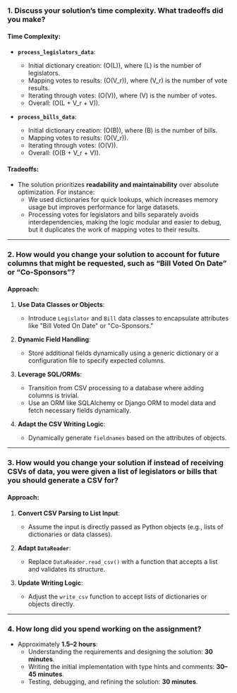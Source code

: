 ### 1. **Discuss your solution’s time complexity. What tradeoffs did you make?**

#### Time Complexity:

-   **`process_legislators_data`**:

    -   Initial dictionary creation: \(O(L)\), where \(L\) is the number of legislators.
    -   Mapping votes to results: \(O(V_r)\), where \(V_r\) is the number of vote results.
    -   Iterating through votes: \(O(V)\), where \(V\) is the number of votes.
    -   Overall: \(O(L + V_r + V)\).

-   **`process_bills_data`**:
    -   Initial dictionary creation: \(O(B)\), where \(B\) is the number of bills.
    -   Mapping votes to results: \(O(V_r)\).
    -   Iterating through votes: \(O(V)\).
    -   Overall: \(O(B + V_r + V)\).

#### Tradeoffs:

-   The solution prioritizes **readability and maintainability** over absolute optimization. For instance:
    -   We used dictionaries for quick lookups, which increases memory usage but improves performance for large datasets.
    -   Processing votes for legislators and bills separately avoids interdependencies, making the logic modular and easier to debug, but it duplicates the work of mapping votes to their results.

---

### 2. **How would you change your solution to account for future columns that might be requested, such as “Bill Voted On Date” or “Co-Sponsors”?**

#### Approach:

1. **Use Data Classes or Objects**:

    - Introduce `Legislator` and `Bill` data classes to encapsulate attributes like "Bill Voted On Date" or "Co-Sponsors."

2. **Dynamic Field Handling**:

    - Store additional fields dynamically using a generic dictionary or a configuration file to specify expected columns.

3. **Leverage SQL/ORMs**:

    - Transition from CSV processing to a database where adding columns is trivial.
    - Use an ORM like SQLAlchemy or Django ORM to model data and fetch necessary fields dynamically.

4. **Adapt the CSV Writing Logic**:
    - Dynamically generate `fieldnames` based on the attributes of objects.

---

### 3. **How would you change your solution if instead of receiving CSVs of data, you were given a list of legislators or bills that you should generate a CSV for?**

#### Approach:

1. **Convert CSV Parsing to List Input**:

    - Assume the input is directly passed as Python objects (e.g., lists of dictionaries or data classes).

2. **Adapt `DataReader`**:

    - Replace `DataReader.read_csv()` with a function that accepts a list and validates its structure.

3. **Update Writing Logic**:

    - Adjust the `write_csv` function to accept lists of dictionaries or objects directly.

---

### 4. **How long did you spend working on the assignment?**

-   Approximately **1.5–2 hours**:
    -   Understanding the requirements and designing the solution: **30 minutes**.
    -   Writing the initial implementation with type hints and comments: **30–45 minutes**.
    -   Testing, debugging, and refining the solution: **30 minutes**.

